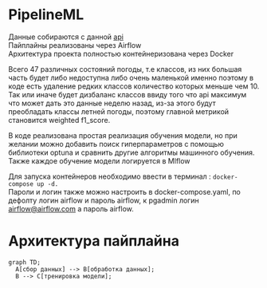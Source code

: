 # PipelineML
Данные собираются с данной [api](https://www.weatherapi.com/)  
Пайплайны реализованы через Airflow  
Архитектура проекта полностью контейнеризована через Docker  

Всего 47 различных состояний погоды, т.е классов, из них большая часть будет либо недоступна либо очень маленькой именно поэтому в коде есть удаление редких классов количество которых меньше чем 10.  
Так или иначе будет дизбаланс классов ввиду того что api максимум что может дать это данные неделю назад, из-за этого будут преобладать классы летней погоды, поэтому главной метрикой становится weighted f1_score.  

В коде реализована простая реализация обучения модели, но при желании можно добавить поиск гиперпараметров с помощью библиотеки optuna и сравнить другие алгоритмы машинного обучения.  
Также каждое обучение модели логируется в Mlflow  


Для запуска контейнеров необходимо ввести в терминал :
```docker-compose up -d.```  
Пароли и логин также можно настроить в docker-compose.yaml, по дефолту логин airflow и пароль airflow, к pgadmin логин airflow@airflow.com а пароль airflow.
# Архитектура пайплайна
```mermaid
graph TD;
  A[сбор данных] --> B[обработка данных];
  B --> C[тренировка модели];
```
